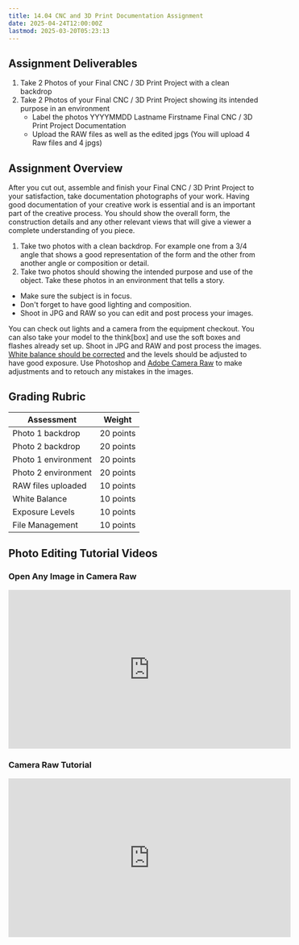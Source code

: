 ```yaml
---
title: 14.04 CNC and 3D Print Documentation Assignment
date: 2025-04-24T12:00:00Z
lastmod: 2025-03-20T05:23:13
---
```


## Assignment Deliverables

1. Take 2 Photos of your Final CNC / 3D Print Project with a clean backdrop
2. Take 2 Photos of your Final CNC / 3D Print Project showing its intended purpose in an environment
   - Label the photos YYYYMMDD Lastname Firstname Final CNC / 3D Print Project Documentation
   - Upload the RAW files as well as the edited jpgs (You will upload 4 Raw files and 4 jpgs)

## Assignment Overview

After you cut out, assemble and finish your Final CNC / 3D Print Project to your satisfaction, take documentation photographs of your work. Having good documentation of your creative work is essential and is an important part of the creative process. You should show the overall form, the construction details and any other relevant views that will give a viewer a complete understanding of you piece.

1. Take two photos with a clean backdrop. For example one from a 3/4 angle that shows a good representation of the form and the other from another angle or composition or detail.
2. Take two photos should showing the intended purpose and use of the object. Take these photos in an environment that tells a story.

- Make sure the subject is in focus.
- Don't forget to have good lighting and composition.
- Shoot in JPG and RAW so you can edit and post process your images.

You can check out lights and a camera from the equipment checkout. You can also take your model to the think\[box\] and use the soft boxes and flashes already set up. Shoot in JPG and RAW and post process the images. [White balance should be corrected](https://www.youtube.com/watch?v=m0yZEWUSahk) and the levels should be adjusted to have good exposure. Use Photoshop and [Adobe Camera Raw](https://www.youtube.com/watch?v=11jwSwUu2WI) to make adjustments and to retouch any mistakes in the images.

## Grading Rubric

<div class="responsive-table-markdown">

| Assessment          | Weight    |
| ------------------- | --------- |
| Photo 1 backdrop    | 20 points |
| Photo 2 backdrop    | 20 points |
| Photo 1 environment | 20 points |
| Photo 2 environment | 20 points |
| RAW files uploaded  | 10 points |
| White Balance       | 10 points |
| Exposure Levels     | 10 points |
| File Management     | 10 points |

</div>

## Photo Editing Tutorial Videos

<div class="video-grid">

<div class="video-card">

### Open Any Image in Camera Raw

<div class="iframe-16-9-container"><iframe class="youTubeIframe" src="https://www.youtube.com/embed/ftMICesJwGc?rel=0" width="560" height="315" frameborder="0" allowfullscreen="allowfullscreen"></iframe>
</div>
</div>

<div class="video-card">

### Camera Raw Tutorial

<div class="iframe-16-9-container"><iframe class="youTubeIframe" src="https://www.youtube.com/embed/11jwSwUu2WI?rel=0" width="560" height="315" frameborder="0" allowfullscreen="allowfullscreen"></iframe>
</div>
</div>

</div>
